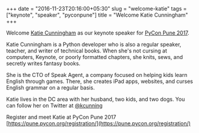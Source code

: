 +++
date = "2016-11-23T20:16:00+05:30"
slug = "welcome-katie"
tags = ["keynote", "speaker", "pyconpune"]
title = "Welcome Katie Cunningham"
+++

Welcome [Katie Cunningham](http://therealkatie.net) as our keynote speaker for [PyCon Pune 2017](https://pune.pycon.org/).

Katie Cunningham is a Python developer who is also a regular speaker,
teacher, and writer of technical books. When she's not cursing at
computers, Keynote, or poorly formatted chapters, she knits, sews, and
secretly writes fantasy books.

She is the CTO of Speak Agent, a company focused on helping kids learn
English through games. There, she creates iPad apps, websites, and
curses English grammar on a regular basis.

Katie lives in the DC area with her husband, two kids, and two dogs.
You can follow her on Twitter at [@kcunning](https://twitter.com/kcunning)



Register and meet Katie at PyCon Pune 2017 [https://pune.pycon.org/registration/](https://pune.pycon.org/registration/)
